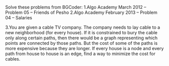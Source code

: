 Solve these problems from BGCoder:
1.Algo Academy March 2012 – Problem 05 – Friends of Pesho
2.Algo Academy February 2013 – Problem 04 – Salaries

3.You are given a cable TV company. The company needs to lay cable to a new neighborhood (for every house). If it is constrained to bury the cable only along certain paths, then there would be a graph representing which points are connected by those paths. But the cost of some of the paths is more expensive because they are longer. If every house is a node and every path from house to house is an edge, find a way to minimize the cost for cables.
